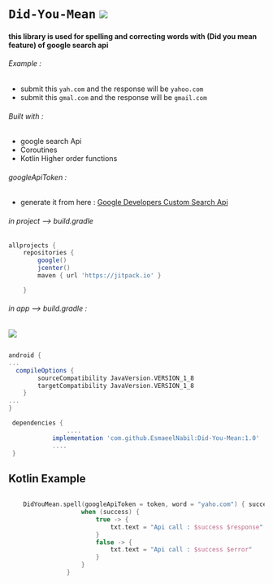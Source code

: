 #  `Did-You-Mean`  [![](https://jitpack.io/v/EsmaeelNabil/Did-You-Mean.svg)](https://jitpack.io/#EsmaeelNabil/Did-You-Mean)

#### this library is used for spelling and correcting words with (Did you mean feature) of google search api

###### Example :
- submit this `yah.com` and the response will be `yahoo.com`
- submit this `gmal.com` and the response will be `gmail.com`

###### Built with :
- google search Api
- Coroutines
- Kotlin Higher order functions



###### googleApiToken :
- generate it from here : [Google Developers Custom Search Api](https://developers.google.com/custom-search/v1/introduction#identify_your_application_to_google_with_api_key)

###### in project --> build.gradle


```gradle
allprojects {
    repositories {
        google()
        jcenter()
        maven { url 'https://jitpack.io' }

    }
```

###### in app --> build.gradle : 
[![](https://jitpack.io/v/EsmaeelNabil/Did-You-Mean.svg)](https://jitpack.io/#EsmaeelNabil/Did-You-Mean)

```gradle

android {
...
  compileOptions {
        sourceCompatibility JavaVersion.VERSION_1_8
        targetCompatibility JavaVersion.VERSION_1_8
    }
...
}

 dependencies {
                ....
	        implementation 'com.github.EsmaeelNabil:Did-You-Mean:1.0' 
	        ....
 }
```



Kotlin Example
--------------

```kotlin

    DidYouMean.spell(googleApiToken = token, word = "yaho.com") { success, error, response ->
                    when (success) {
                        true -> {
                            txt.text = "Api call : $success $response"
                        }
                        false -> {
                            txt.text = "Api call : $success $error"
                        }
                    }
                }
```


